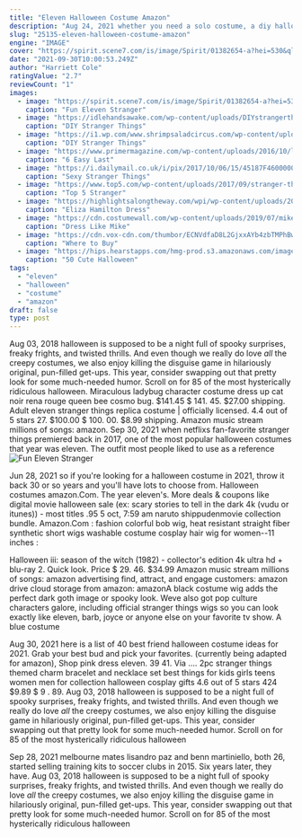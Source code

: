 ```yaml
---
title: "Eleven Halloween Costume Amazon"
description: "Aug 24, 2021 whether you need a solo costume, a diy halloween costume for couples, a best friend halloween costume, or even a halloween costume for kids, there are so many tv show halloween costumes that will work for any trick-or-treater or halloween"
slug: "25135-eleven-halloween-costume-amazon"
engine: "IMAGE"
cover: "https://spirit.scene7.com/is/image/Spirit/01382654-a?hei=530&qlt=85,1&wid=530&fmt=jpeg&resMode=bicub&op_sharpen=1"
date: "2021-09-30T10:00:53.249Z"
author: "Harriett Cole"
ratingValue: "2.7"
reviewCount: "1"
images:
  - image: "https://spirit.scene7.com/is/image/Spirit/01382654-a?hei=530&qlt=85,1&wid=530&fmt=jpeg&resMode=bicub&op_sharpen=1"
    caption: "Fun Eleven Stranger"
  - image: "https://idlehandsawake.com/wp-content/uploads/DIYstrangerthings2elevencostume-two-529x1024.png"
    caption: "DIY Stranger Things"
  - image: "https://i1.wp.com/www.shrimpsaladcircus.com/wp-content/uploads/2016/08/DIY-Stranger-Things-Halloween-Costume-Mike-and-Eleven-627x1000.jpg?resize=640%2C1020"
    caption: "DIY Stranger Things"
  - image: "https://www.primermagazine.com/wp-content/uploads/2016/10/last-minute-costumes/stranger-things-steve-harrington-costume-inspiration.jpg"
    caption: "6 Easy Last"
  - image: "https://i.dailymail.co.uk/i/pix/2017/10/06/15/45187F4600000578-4955732-image-a-40_1507301792314.jpg"
    caption: "Sexy Stranger Things"
  - image: "https://www.top5.com/wp-content/uploads/2017/09/stranger-things-eleven-halloween-costume.png"
    caption: "Top 5 Stranger"
  - image: "https://highlightsalongtheway.com/wpi/wp-content/uploads/2017/06/eliza-hamilton-halloween-costume.jpg"
    caption: "Eliza Hamilton Dress"
  - image: "https://cdn.costumewall.com/wp-content/uploads/2019/07/mike-wheeler-costume-share.jpg"
    caption: "Dress Like Mike"
  - image: "https://cdn.vox-cdn.com/thumbor/ECNVdfaD8L2GjxxAYb4zbTMPhBw=/0x0:532x798/1200x0/filters:focal(0x0:532x798)/cdn.vox-cdn.com/uploads/chorus_asset/file/9436167/handmaid_costume.jpg"
    caption: "Where to Buy"
  - image: "https://hips.hearstapps.com/hmg-prod.s3.amazonaws.com/images/couples-costumes-gallery-slides-lando-and-chewbacca-1531410375.jpg?crop=1xw:1xh;center,top&resize=480:*"
    caption: "50 Cute Halloween"
tags:
  - "eleven"
  - "halloween"
  - "costume"
  - "amazon"
draft: false
type: post
---
```


Aug 03, 2018 halloween is supposed to be a night full of spooky surprises, freaky frights, and twisted thrills. And even though we really do love *all* the creepy costumes, we also enjoy killing the disguise game in hilariously original, pun-filled get-ups. This year, consider swapping out that pretty look for some much-needed humor. Scroll on for 85 of the most hysterically ridiculous halloween. Miraculous ladybug character costume dress up cat noir rena rouge queen bee cosmo bug. $141.45 $ 141. 45. $27.00 shipping.  Adult eleven stranger things replica costume | officially licensed. 4.4 out of 5 stars 27. $100.00 $ 100. 00. $8.99 shipping. Amazon music stream millions of songs: amazon. Sep 30, 2021 when netflixs fan-favorite stranger things premiered back in 2017, one of the most popular halloween costumes that year was eleven. The outfit most people liked to use as a reference
![Fun Eleven Stranger](https://spirit.scene7.com/is/image/Spirit/01382654-a?hei=530&qlt=85,1&wid=530&fmt=jpeg&resMode=bicub&op_sharpen=1 "Fun Eleven Stranger")

Jun 28, 2021 so if you&#39;re looking for a halloween costume in 2021, throw it back 30 or so years and you&#39;ll have lots to choose from.  Halloween costumes amazon.Com. The year eleven&#39;s. More deals &amp; coupons like digital movie halloween sale (ex: scary stories to tell in the dark 4k (vudu or itunes)) - most titles .95 5 oct, 7:59 am naruto shippudenmovie collection bundle. Amazon.Com : fashion colorful bob wig, heat resistant straight fiber synthetic short wigs washable costume cosplay hair wig for women--11 inches :
<!--inArticleAds-->

<!--galleryOne-->

Halloween iii: season of the witch (1982) - collector's edition 4k ultra hd + blu-ray 2. Quick look. Price $ 29. 46. $34.99  Amazon music stream millions of songs: amazon advertising find, attract, and engage customers: amazon drive cloud storage from amazon: amazonA black costume wig adds the perfect dark goth image or spooky look. Weve also got pop culture characters galore, including official stranger things wigs so you can look exactly like eleven, barb, joyce or anyone else on your favorite tv show. A blue costume
<!--inArticleAds-->

<!--galleryTwo-->

Aug 30, 2021 here is a list of 40 best friend halloween costume ideas for 2021. Grab your best bud and pick your favorites.  (currently being adapted for amazon), Shop pink dress eleven. 39  41. Via .... 2pc stranger things themed charm bracelet and necklace set best things for kids girls teens women men for collection halloween cosplay gifts 4.6 out of 5 stars 424 $9.89 $ 9 . 89. Aug 03, 2018 halloween is supposed to be a night full of spooky surprises, freaky frights, and twisted thrills. And even though we really do love *all* the creepy costumes, we also enjoy killing the disguise game in hilariously original, pun-filled get-ups. This year, consider swapping out that pretty look for some much-needed humor. Scroll on for 85 of the most hysterically ridiculous halloween
<!--galleryThree-->

Sep 28, 2021 melbourne mates lisandro paz and benn martiniello, both 26, started selling training kits to soccer clubs in 2015. Six years later, they have. Aug 03, 2018 halloween is supposed to be a night full of spooky surprises, freaky frights, and twisted thrills. And even though we really do love *all* the creepy costumes, we also enjoy killing the disguise game in hilariously original, pun-filled get-ups. This year, consider swapping out that pretty look for some much-needed humor. Scroll on for 85 of the most hysterically ridiculous halloween